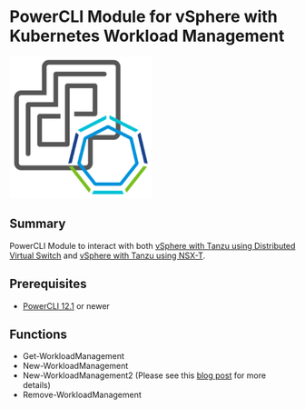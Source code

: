 # PowerCLI Module for vSphere with Kubernetes Workload Management

![](vmware-vsphere-with-k8s-icon.png)

## Summary

PowerCLI Module to interact with both [vSphere with Tanzu using Distributed Virtual Switch](https://www.virtuallyghetto.com/2020/10/automated-vsphere-with-tanzu-lab-deployment-script.html) and [vSphere with Tanzu using NSX-T](https://blogs.vmware.com/vsphere/2020/03/vsphere-7-kubernetes-tanzu.html).

## Prerequisites
* [PowerCLI 12.1](https://code.vmware.com/web/tool/12.0.0/vmware-powercli) or newer

## Functions

* Get-WorkloadManagement
* New-WorkloadManagement
* New-WorkloadManagement2 (Please see this [blog post](https://www.virtuallyghetto.com/2020/10/automating-workl…phere-with-tanzu.html) for more details)
* Remove-WorkloadManagement